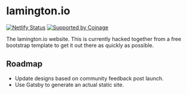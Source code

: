 # lamington.io

[![Netlify Status](https://api.netlify.com/api/v1/badges/9d7b6232-2d65-4ed7-8e49-f634d8b408f1/deploy-status)](https://app.netlify.com/sites/lamington/deploys)
[![Supported by Coinage](https://coina.ge/assets/supported-by-coinage-badge.svg)](https://coina.ge)

The lamington.io website. This is currently hacked together from a free bootstrap template to get it out there as quickly as possible.

## Roadmap

- Update designs based on community feedback post launch.
- Use Gatsby to generate an actual static site.
